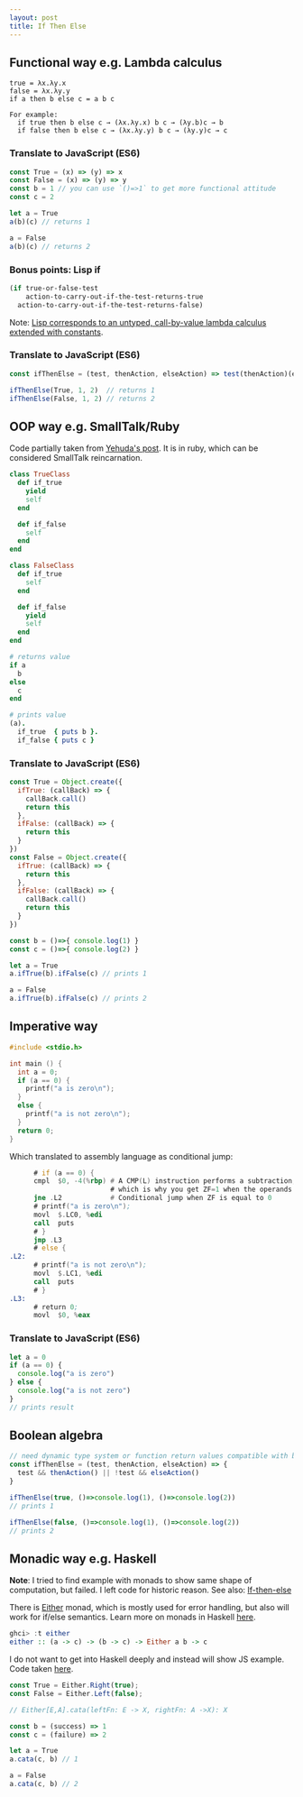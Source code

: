 ```yaml
---
layout: post
title: If Then Else
---
```


## Functional way e.g. Lambda calculus

```
true = λx.λy.x
false = λx.λy.y
if a then b else c = a b c

For example:
  if true then b else c → (λx.λy.x) b c → (λy.b)c → b
  if false then b else c → (λx.λy.y) b c → (λy.y)c → c
```

### Translate to JavaScript (ES6)

```js
const True = (x) => (y) => x
const False = (x) => (y) => y
const b = 1 // you can use `()=>1` to get more functional attitude
const c = 2

let a = True
a(b)(c) // returns 1

a = False
a(b)(c) // returns 2
```

### Bonus points: Lisp if

```lisp
(if true-or-false-test
    action-to-carry-out-if-the-test-returns-true
  action-to-carry-out-if-the-test-returns-false)
```

Note: [Lisp corresponds to an untyped, call-by-value lambda calculus extended with constants](http://stackoverflow.com/questions/2750421/what-type-of-lambda-calculus-would-lisp-loosely-be-an-example-of).

### Translate to JavaScript (ES6)

```js
const ifThenElse = (test, thenAction, elseAction) => test(thenAction)(elseAction)

ifThenElse(True, 1, 2)  // returns 1
ifThenElse(False, 1, 2) // returns 2
```

## OOP way e.g. SmallTalk/Ruby

Code partially taken from [Yehuda's post](http://yehudakatz.com/2009/10/04/emulating-smalltalks-conditionals-in-ruby/). It is in ruby, which can be considered SmallTalk reincarnation.

```ruby
class TrueClass
  def if_true
    yield
    self
  end

  def if_false
    self
  end
end

class FalseClass
  def if_true
    self
  end

  def if_false
    yield
    self
  end
end

# returns value
if a
  b
else
  c
end

# prints value
(a).
  if_true  { puts b }.
  if_false { puts c }
```

### Translate to JavaScript (ES6)

```js
const True = Object.create({
  ifTrue: (callBack) => {
    callBack.call()
    return this
  },
  ifFalse: (callBack) => {
    return this
  }
})
const False = Object.create({
  ifTrue: (callBack) => {
    return this
  },
  ifFalse: (callBack) => {
    callBack.call()
    return this
  }
})

const b = ()=>{ console.log(1) }
const c = ()=>{ console.log(2) }

let a = True
a.ifTrue(b).ifFalse(c) // prints 1

a = False
a.ifTrue(b).ifFalse(c) // prints 2
```




## Imperative way

```c
#include <stdio.h>

int main () {
  int a = 0;
  if (a == 0) {
    printf("a is zero\n");
  }
  else {
    printf("a is not zero\n");
  }
  return 0;
}
```

Which translated to assembly language as conditional jump:

```asm
      # if (a == 0) {
      cmpl  $0, -4(%rbp) # A CMP(L) instruction performs a subtraction, and throws the value of the result away, while keeping the flags;
                         # which is why you get ZF=1 when the operands are equal and ZF=0 when they're not.
      jne .L2            # Conditional jump when ZF is equal to 0
      # printf("a is zero\n");
      movl  $.LC0, %edi
      call  puts
      # }
      jmp .L3
      # else {
.L2:
      # printf("a is not zero\n");
      movl  $.LC1, %edi
      call  puts
      # }
.L3:
      # return 0;
      movl  $0, %eax
```

### Translate to JavaScript (ES6)

```js
let a = 0
if (a == 0) {
  console.log("a is zero")
} else {
  console.log("a is not zero")
}
// prints result
```

## Boolean algebra

```js
// need dynamic type system or function return values compatible with boolean
const ifThenElse = (test, thenAction, elseAction) => {
  test && thenAction() || !test && elseAction()
}

ifThenElse(true, ()=>console.log(1), ()=>console.log(2))
// prints 1

ifThenElse(false, ()=>console.log(1), ()=>console.log(2))
// prints 2
```

## Monadic way e.g. Haskell

**Note**: I tried to find example with monads to show same shape of computation, but failed. I left code for historic reason. See also: [If-then-else](https://wiki.haskell.org/If-then-else)

There is [Either](https://hackage.haskell.org/package/category-extras-0.52.0/docs/Control-Monad-Either.html) monad, which is mostly used for error handling, but also will work for if/else semantics. Learn more on monads in Haskell [here](http://learnyouahaskell.com/for-a-few-monads-more).

```haskell
ghci> :t either
either :: (a -> c) -> (b -> c) -> Either a b -> c
```

I do not want to get into Haskell deeply and instead will show JS example. Code taken [here](https://cwmyers.github.io/monet.js/#either).

```js
const True = Either.Right(true);
const False = Either.Left(false);

// Either[E,A].cata(leftFn: E -> X, rightFn: A ->X): X

const b = (success) => 1
const c = (failure) => 2

let a = True
a.cata(c, b) // 1

a = False
a.cata(c, b) // 2
```

